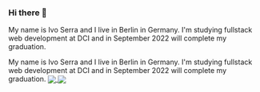 ### Hi there 👋

My name is Ivo Serra and I live in Berlin in Germany. I'm studying fullstack web development at DCI and in September 2022 will complete my graduation.



My name is Ivo Serra and I live in Berlin in Germany. I'm studying fullstack web development at DCI and in September 2022 will complete my graduation.
<a href="https://github.com/ivoserra/github-readme-stats">
  <img align="center" src="https://github-readme-stats.vercel.app/api/top-langs/?username=ivoserra&layout=compact" />
</a>
<a href="https://github.com/ivoserra/github-readme-stats">
  <img align="center" src="https://github-readme-stats.vercel.app/api?username=ivoserra&show_icons=true&theme=radical" />
</a>
<!--
